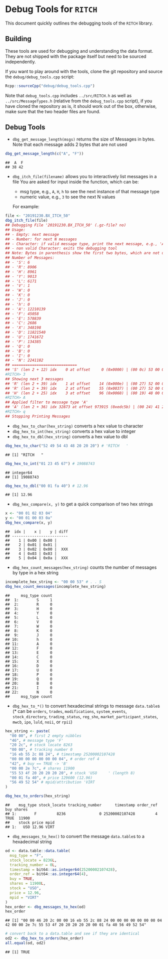 
# Debug Tools for `RITCH`

This document quickly outlines the debugging tools of the `RITCH`
library.

## Building

These tools are used for debugging and understanding the data format.
They are not shipped with the package itself but need to be sourced
independently.

If you want to play around with the tools, clone the git repository and
source the `debug/debug_tools.cpp` script:

``` r
Rcpp::sourceCpp("debug/debug_tools.cpp")
```

Note that `debug_tools.cpp` includes `../src/RITCH.h` as well as
`../src/MessageTypes.h` (relative from the `debug_tools.cpp` script), if
you have cloned the repository as is, it should work out of the box,
otherwise, make sure that the two header files are found.

## Debug Tools

-   `dbg_get_message_length(msgs)` returns the size of Messages in
    bytes. Note that each message adds 2 bytes that are not used

``` r
dbg_get_message_length(c("A", "F"))
```

    ##  A  F 
    ## 38 42

-   `dbg_itch_file(filename)` allows you to interactively list messages
    in a file You are asked for input inside the function, which can be:

    -   msg type, e.g., `A`, `H`, `h` to see the next instance of that
        message type
    -   numeric value, e.g., `3` to see the next N values

    For example:

``` r
file <- "20191230.BX_ITCH_50"
dbg_itch_file(file)
## Debugging File '20191230.BX_ITCH_50' (.gz-file? no)
## Usage:
## - Empty: next message
## - Number: for next N messages
## - Character: if valid message type, print the next message, e.g., 'A' for add order
## - non valid Character: exits the debugging tool
## Note: Bytes in parenthesis show the first two bytes, which are not used!
## Number of Messages:
## - 'S': 6
## - 'R': 8906
## - 'H': 8961
## - 'Y': 9013
## - 'L': 6171
## - 'V': 1
## - 'W': 0
## - 'K': 0
## - 'J': 0
## - 'h': 0
## - 'A': 12210139
## - 'F': 45058
## - 'E': 578839
## - 'C': 2686
## - 'X': 348198
## - 'D': 11821540
## - 'U': 1741672
## - 'P': 134385
## - 'Q': 0
## - 'B': 0
## - 'I': 0
## - 'N': 2241182
## =============================
## 'S' (len 2 + 12) idx    0 at offset     0 (0x0000) | (00 0c) 53 00 00 00 00 0a 2d f4 92 1d 67 4f 
#RITCH> 3
## Showing next 3 messages
## 'R' (len 2 + 39) idx    1 at offset    14 (0x000e) | (00 27) 52 00 01 00 00 0a 66 a0 e0 dc 44 41 20 20 20 20 20 20 20 4e 20 00 00 00 64 4e 43 5a 20 50 4e 20 31 4e 00 00 00 00 4e 
## 'R' (len 2 + 39) idx    2 at offset    55 (0x0037) | (00 27) 52 00 02 00 00 0a 66 a0 e2 c8 6c 41 41 20 20 20 20 20 20 4e 20 00 00 00 64 4e 43 5a 20 50 4e 20 31 4e 00 00 00 01 4e 
## 'H' (len 2 + 25) idx    3 at offset    96 (0x0060) | (00 19) 48 00 01 00 00 0a 66 a0 e4 ff bd 41 20 20 20 20 20 20 20 54 20 20 20 20 20 
#RITCH> A
## Applied filter to message type 'A'
## 'A' (len 2 + 36) idx 32873 at offset 973915 (0xedc5b) | (00 24) 41 20 2c 00 00 16 eb 55 2c 88 24 00 00 00 00 00 00 00 04 42 00 00 2e 7c 55 53 4f 20 20 20 20 20 00 01 fa 40 
#RITCH> q
## Stopping Printing Messages
```

-   `dbg_hex_to_char(hex_string)` converts a hex value to character
-   `dbg_hex_to_int(hex_string)` converts a hex value to integer
-   `dbg_hex_to_dbl(hex_string)` converts a hex value to dbl

``` r
dbg_hex_to_char("52 49 54 43 48 20 20 20") # 'RITCH   '
```

    ## [1] "RITCH   "

``` r
dbg_hex_to_int("01 23 45 67") # 19088743
```

    ## integer64
    ## [1] 19088743

``` r
dbg_hex_to_dbl("00 01 fa 40") # 12.96
```

    ## [1] 12.96

-   `dbg_hex_compare(x, y)` to get a quick comparison of two hex strings

``` r
x <- "00 01 02 03 04"
y <- "00 01 00 03 0a"
dbg_hex_compare(x, y)
```

    ##  idx |    x |    y | diff
    ## -------------------------
    ##    1 | 0x00 | 0x00 |     
    ##    2 | 0x01 | 0x01 |     
    ##    3 | 0x02 | 0x00 |  XXX
    ##    4 | 0x03 | 0x03 |     
    ##    5 | 0x04 | 0x0a |  XXX

-   `dbg_hex_count_messages(hex_string)` counts the number of messages
    by type in a hex string

``` r
incomplete_hex_string <- "00 00 53" # . . S
dbg_hex_count_messages(incomplete_hex_string)
```

    ##     msg_type count
    ##  1:        S     1
    ##  2:        R     0
    ##  3:        H     0
    ##  4:        Y     0
    ##  5:        L     0
    ##  6:        V     0
    ##  7:        W     0
    ##  8:        K     0
    ##  9:        J     0
    ## 10:        h     0
    ## 11:        A     0
    ## 12:        F     0
    ## 13:        E     0
    ## 14:        C     0
    ## 15:        X     0
    ## 16:        D     0
    ## 17:        U     0
    ## 18:        P     0
    ## 19:        Q     0
    ## 20:        B     0
    ## 21:        I     0
    ## 22:        N     0
    ##     msg_type count

-   `dbg_hex_to_*()` to convert hexadecimal strings to message
    `data.table`s (\* can be `orders`, `trades`, `modifications`,
    `system_events`, `stock_directory`, `trading_status`, `reg_sho`,
    `market_participant_states`, `mwcb`, `ipo`, `luld`, `noii`, or
    `rpii`)

``` r
hex_string <- paste(
  "00 00", # first 2 empty nibbles
  "46", # message type 'F'
  "20 2c", # stock locate 8263
  "00 00", # tracking number 0
  "16 eb 55 2c 88 24", # timestamp 25200002107428
  "00 00 00 00 00 00 00 04", # order ref 4
  "42", # buy == TRUE -> 'B'
  "00 00 2e 7c", # shares 11900
  "55 53 4f 20 20 20 20 20", # stock 'USO     ' (length 8)
  "00 01 fa 40", # price 129600 (12.96)
  "56 49 52 54" # mpid/attribution 'VIRT
)

dbg_hex_to_orders(hex_string)
```

    ##    msg_type stock_locate tracking_number      timestamp order_ref  buy shares
    ## 1:        F         8236               0 25200002107428         4 TRUE  11900
    ##    stock price mpid
    ## 1:   USO 12.96 VIRT

-   `dbg_messages_to_hex()` to convert the message `data.table`s to a
    hexadecimal string

``` r
od <- data.table::data.table(
  msg_type = "F",
  stock_locate = 8236L,
  tracking_number = 0L,
  timestamp = bit64::as.integer64(25200002107428),
  order_ref = bit64::as.integer64(4),
  buy = TRUE,
  shares = 11900L,
  stock = "USO",
  price = 12.96,
  mpid = "VIRT"
)
hex_order <- dbg_messages_to_hex(od)
hex_order
```

    ## [1] "00 00 46 20 2c 00 00 16 eb 55 2c 88 24 00 00 00 00 00 00 00 04 42 00 00 2e 7c 55 53 4f 20 20 20 20 20 00 01 fa 40 56 49 52 54"

``` r
# convert back to a data.table and see if they are identical
od2 <- dbg_hex_to_orders(hex_order)
all.equal(od, od2)
```

    ## [1] TRUE

